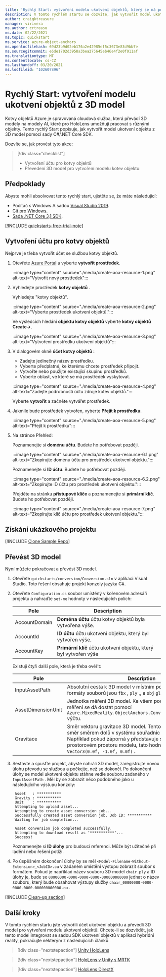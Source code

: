 ```yaml
---
title: 'Rychlý Start: vytvoření modelu ukotvení objektů, který se má použít v aplikaci'
description: V tomto rychlém startu se dozvíte, jak vytvořit model ukotvení objektu z 3D model.
author: craigktreasure
manager: virivera
ms.author: crtreasu
ms.date: 02/22/2021
ms.topic: quickstart
ms.service: azure-object-anchors
ms.openlocfilehash: 69d23b9d02eb176a2e42985ef5c3673e83d9bb7e
ms.sourcegitcommit: e6de1702d3958a3bea275645eb46e4f2e0f011af
ms.translationtype: MT
ms.contentlocale: cs-CZ
ms.lasthandoff: 03/20/2021
ms.locfileid: "102607896"
---
```

# <a name="quickstart-create-an-object-anchors-model-from-a-3d-model"></a>Rychlý Start: vytvoření modelu ukotvení objektů z 3D model

Kotvy objektů Azure je spravovaná cloudová služba, která převádí 3D modely na modely AI, které pro HoloLens umožňují pracovat s různými objekty. Tento rychlý Start popisuje, jak vytvořit model ukotvení objektu z 3D model pomocí sady C#/.NET Core SDK.

Dozvíte se, jak provést tyto akce:

> [!div class="checklist"]
> * Vytvoření účtu pro kotvy objektů
> * Převedení 3D model pro vytvoření modelu kotev objektu

## <a name="prerequisites"></a>Předpoklady

Abyste mohli absolvovat tento rychlý start, ujistěte se, že máte následující:

* Počítač s Windows A sadou <a href="https://www.visualstudio.com/downloads/" target="_blank">Visual Studio 2019</a>.
* <a href="https://git-scm.com" target="_blank">Git pro Windows</a>.
* <a href="https://dotnet.microsoft.com/download/dotnet-core/3.1">Sada .NET Core 3,1 SDK</a>.

[!INCLUDE [quickstarts-free-trial-note](../../../includes/quickstarts-free-trial-note.md)]

## <a name="create-an-object-anchors-account"></a>Vytvoření účtu pro kotvy objektů

Nejprve je třeba vytvořit účet se službou kotvy objektů.

1. Otevřete [Azure Portal](https://portal.azure.com/) a vyberte **vytvořit prostředek**.

   :::image type="content" source="./media/create-aoa-resource-1.png" alt-text="Vytvořit nový prostředek":::

2. Vyhledejte prostředek **kotvy objektů** .

   Vyhledejte "kotvy objektů".

   :::image type="content" source="./media/create-aoa-resource-2.png" alt-text="Vyberte prostředek ukotvení objektů.":::

   Ve výsledcích hledání **objektu kotvy objektů** vyberte **kotvy objektů Create->**.

   :::image type="content" source="./media/create-aoa-resource-3.png" alt-text="Vytvoření prostředku ukotvení objektů":::

3. V dialogovém okně **účet kotvy objektů** :
    * Zadejte jedinečný název prostředku.
    * Vyberte předplatné, ke kterému chcete prostředek připojit.
    * Vytvořte nebo použijte existující skupinu prostředků.
    * Vyberte oblast, ve které se má prostředek vyskytovat.

    :::image type="content" source="./media/create-aoa-resource-4.png" alt-text="Zadejte podrobnosti účtu zdroje kotev objektů.":::

    Vyberte **vytvořit** a začněte vytvářet prostředek.

4. Jakmile bude prostředek vytvořen, vyberte **Přejít k prostředku**.

   :::image type="content" source="./media/create-aoa-resource-5.png" alt-text="Přejít k prostředku":::

5. Na stránce Přehled:

   Poznamenejte si **doménu účtu**. Budete ho potřebovat později.

   :::image type="content" source="./media/create-aoa-resource-6.1.png" alt-text="Zkopírujte doménu účtu pro prostředek ukotvení objektu.":::

   Poznamenejte si **ID účtu**. Budete ho potřebovat později.

   :::image type="content" source="./media/create-aoa-resource-6.2.png" alt-text="Zkopírujte ID účtu pro prostředek ukotvení objektu.":::

   Přejděte na stránku **přístupové klíče** a poznamenejte si **primární klíč**. Budete ho potřebovat později.

   :::image type="content" source="./media/create-aoa-resource-7.png" alt-text="Zkopírujte klíč účtu pro prostředek ukotvení objektu.":::

## <a name="get-the-sample-project"></a>Získání ukázkového projektu

[!INCLUDE [Clone Sample Repo](../../../includes/object-anchors-clone-sample-repository.md)]

## <a name="convert-a-3d-model"></a>Převést 3D model

Nyní můžete pokračovat a převést 3D model.

1. Otevřete `quickstarts/conversion/Conversion.sln` v aplikaci Visual Studio. Toto řešení obsahuje projekt konzoly jazyka C#.

2. Otevřete `Configuration.cs` soubor umístěný v kořenovém adresáři projektu a nahraďte `set-me` hodnoty v následujících polích:

   | Pole         | Description                                                         |
   |---------------|---------------------------------------------------------------------|
   | AccountDomain | **Doména účtu** účtu kotvy objektů byla vytvořena výše. |
   | AccountId     | **ID účtu** účtu ukotvení objektu, který byl vytvořen výše.     |
   | AccountKey    | **Primární klíč** účtu ukotvení objektu, který byl vytvořen výše     |

   Existují čtyři další pole, která je třeba ověřit:

    | Pole                    | Description                       |
    | ---                      | ---                               |
    | InputAssetPath           | Absolutní cesta k 3D model v místním počítači. Podporované formáty souborů jsou `fbx` , `ply` ,, a `obj` `glb` `gltf` . |
    | AssetDimensionUnit       | Jednotka měření 3D model. Ke všem podporovaným jednotkám měření se dá dostat pomocí `Azure.MixedReality.ObjectAnchors.Conversion.AssetLengthUnit` výčtu. |
    | Gravitace                  | Směr vektoru gravitace 3D model. Tento 3D vektor poskytuje směr směrem dolů v systému souřadnic vašeho modelu. Například pokud záporná `y` představuje směr směrem dolů v prostorovém prostoru modelu, tato hodnota by byla `Vector3(0.0f, -1.0f, 0.0f)` . |

3. Sestavte a spusťte projekt, abyste nahráli 3D model, zaregistrujte novou úlohu převodu se službou a počkejte, než se dokončí. Po dokončení úlohy se model ukotvení objektu stáhne vedle souboru zadaného v `InputAssetPath` . Měl by se zobrazit něco podobného jako u následujícího výstupu konzoly:

   ```shell
    Asset   : ***********
    Gravity : ***********
    Unit    : ***********
    Attempting to upload asset...
    Attempting to create asset conversion job...
    Successfully created asset conversion job. Job ID: ***********
    Waiting for job completion...

    Asset conversion job completed successfully.
    Attempting to download result as '***********'...
    Success!
   ```

   Poznamenejte si **ID úlohy** pro budoucí referenci. Může být užitečné při ladění nebo řešení potíží.

4. Po úspěšném dokončení úlohy by se měl `<Model-Filename-Without-Extension>_<JobID>.ou` v zadaném umístění výstupu zobrazit soubor s formátem. Pokud je například název souboru 3D model `chair.ply` a ID úlohy je, bude se `00000000-0000-0000-0000-000000000000` jednat o název souboru, který bude obsahovat výstupy služby `chair_00000000-0000-0000-0000-000000000000.ou` .

[!INCLUDE [Clean-up section](../../../includes/clean-up-section-portal.md)]

## <a name="next-steps"></a>Další kroky

V tomto rychlém startu jste vytvořili účet ukotvení objektu a převedli 3D model pro vytvoření modelu ukotvení objektů. Chcete-li se dozvědět, jak tento model integrovat se sadou SDK ukotvení objektů v aplikaci hybridní reality, pokračujte některým z následujících článků:

> [!div class="nextstepaction"]
> [Unity HoloLens](get-started-unity-hololens.md)

> [!div class="nextstepaction"]
> [HoloLens v Unity s MRTK](get-started-unity-hololens-mrtk.md)

> [!div class="nextstepaction"]
> [HoloLens DirectX](get-started-hololens-directx.md)
